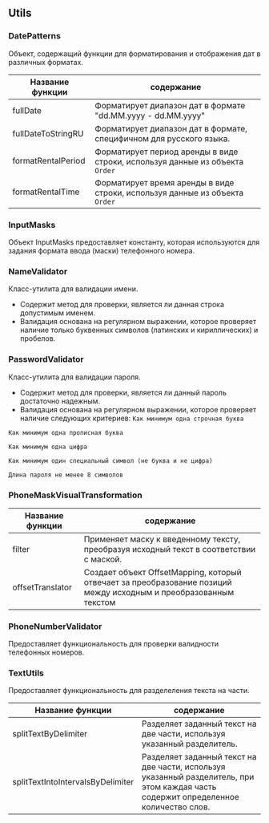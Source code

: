 ## Utils



### DatePatterns
Объект, содержащий функции для форматирования и отображения дат в различных форматах.

| Название функции |содержание|
|------|-|
| fullDate |Форматирует диапазон дат в формате "dd.MM.yyyy - dd.MM.yyyy"|
| fullDateToStringRU|Форматирует диапазон дат в формате, специфичном для русского языка.|
| formatRentalPeriod |Форматирует период аренды в виде строки, используя данные из объекта `Order`|
| formatRentalTime|Форматирует время аренды в виде строки, используя данные из объекта `Order`|

### InputMasks 
Объект InputMasks предоставляет константу, которая используются для задания формата ввода (маски) телефонного номера.


### NameValidator
Класс-утилита для валидации имени.

- Содержит метод для проверки, является ли данная строка допустимым именем.
- Валидация основана на регулярном выражении, которое проверяет наличие только буквенных символов (латинских и кириллических) и пробелов.

### PasswordValidator
Класс-утилита для валидации пароля.

- Содержит метод для проверки, является ли данный пароль достаточно надежным.
- Валидация основана на регулярном выражении, которое проверяет наличие следующих критериев:
`Как минимум одна строчная буква`

`Как минимум одна прописная буква`

`Как минимум одна цифра`

`Как минимум один специальный символ (не буква и не цифра)`

`Длина пароля не менее 8 символов`


### PhoneMaskVisualTransformation
| Название функции | содержание |
|------|--------|
| filter | Применяет маску к введенному тексту, преобразуя исходный текст в соответствии с маской. |
| offsetTranslator| Создает объект OffsetMapping, который отвечает за преобразование позиций между исходным и преобразованным текстом |


### PhoneNumberValidator
Предоставляет функциональность для проверки валидности  телефонных номеров.


### TextUtils
Предоставляет функциональность для разделеления текста на части.

| Название функции |содержание|
|------|------|
|splitTextByDelimiter|Разделяет заданный текст на две части, используя указанный разделитель.|
|splitTextIntoIntervalsByDelimiter|Разделяет заданный текст на две части, используя указанный разделитель, при этом каждая часть содержит определенное количество слов.|
